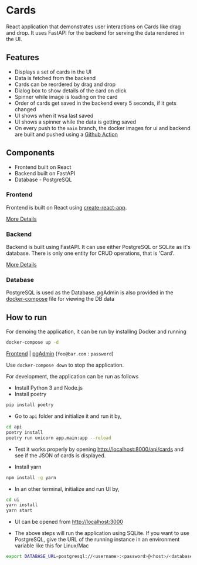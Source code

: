 # Cards

React application that demonstrates user interactions on Cards like drag and drop. It uses FastAPI for the backend for serving the data rendered in the UI.

## Features

 - Displays a set of cards in the UI
 - Data is fetched from the backend
 - Cards can be reordered by drag and drop
 - Dialog box to show details of the card on click
 - Spinner while image is loading on the card
 - Order of cards get saved in the backend every 5 seconds, if it gets changed
 - UI shows when it wsa last saved
 - UI shows a spinner while the data is getting saved
 - On every push to the ```main``` branch, the docker images for ui and backend are built and pushed using a [Github Action](.github/workflows/build-push.yml)

## Components
 - Frontend built on React
 - Backend built on FastAPI
 - Database - PostgreSQL
### Frontend

Frontend is built on React using [create-react-app](https://create-react-app.dev/).

[More Details](./ui/README.md)

### Backend

Backend is built using FastAPI. It can use either PostgreSQL or SQLite as it's database. There is only one entity for CRUD operations, that is 'Card'.

[More Details](./api/README.md)

### Database

PostgreSQL is used as the Database. pgAdmin is also provided in the [docker-compose](./docker-compose.yaml) file for viewing the DB data

## How to run

For demoing the application, it can be run by installing Docker and running

```sh
docker-compose up -d
```
[Frontend](http://localhost:8080) | [pgAdmin](http://localhost:5050) (```foo@bar.com``` : ```password```)

Use ```docker-compose down``` to stop the application.

For development, the application can be run as follows

 - Install Python 3 and Node.js
 - Install poetry

```sh
pip install poetry
```

 - Go to ```api``` folder and initialize it and run it by,

```sh
cd api
poetry install
poetry run uvicorn app.main:app --reload
```

 - Test it works properly by opening [http://localhost:8000/api/cards](http://localhost:8000/api/cards) and see if the JSON of cards is displayed.

 - Install yarn

```sh
npm install -g yarn
```

 - In an other terminal, initialize and run UI by,

```sh
cd ui
yarn install
yarn start
```

 - UI can be opened from [http://localhost:3000](http://localhost:3000)

 - The above steps will run the application using SQLite. If you want to use PostgreSQL, give the URL of the running instance in an environment variable like this for Linux/Mac

```sh
export DATABASE_URL=postgresql://<username>:<password>@<host>/<databasename>
```
